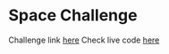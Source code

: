 # Space Challenge
Challenge link [here](https://scrimba.com/learn/codeweeks/-day-3-countdown-to-lift-off-co1e04828b1ba382c3dcaa2fb "here")
Check live code [here](https://amminn.github.io/Space-Challenge-Day-3/ "here")
